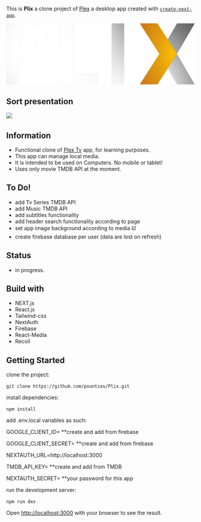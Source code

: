 This is **Plix** a clone project of [Plex](https://app.plex.tv/desktop/#!/) a desktop app created with [`create-next-app`](https://github.com/vercel/next.js/tree/canary/packages/create-next-app).

![img](./public/plix-logo-w.png)

## Sort presentation

<!-- <video src='https://www.loom.com/share/94bf6a2376c646969b5225dd73a5f20a' width=180/> -->
<a href="https://www.loom.com/share/94bf6a2376c646969b5225dd73a5f20a">
    <img style="max-width:300px;" src="https://cdn.loom.com/sessions/thumbnails/94bf6a2376c646969b5225dd73a5f20a-with-play.gif">
  </a>
  </br>

## Information

- Functional clone of [Plex Tv](https://www.plex.tv/) app, for learning purposes.
- This app can manage local media.
- It is intended to be used on Computers. No mobile or tablet!
- Uses only movie TMDB API at the moment.

## To Do!

- add Tv Series TMDB API
- add Music TMDB API
- add subtitles functionality
- add header search functionality according to page
- set app image background according to media ☑️
- create firebase database per user (data are lost on refresh)

## Status

- in progress.

## Build with

- NEXT.js
- React.js
- Tailwind-css
- NextAuth
- Firebase
- React-Media
- Recoil

## Getting Started

clone the project:

```
git clone https://github.com/pountzas/Plix.git
```

install dependencies:

```
npm install
```

<p>add .env.local variables as such:
<p>GOOGLE_CLIENT_ID= **create and add from firebase
<p>GOOGLE_CLIENT_SECRET= **create and add from firebase
<p>NEXTAUTH_URL=http://localhost:3000
<p>TMDB_API_KEY= **create and add from TMDB
<p>NEXTAUTH_SECRET= **your password for this app

run the development server:

```
npm run dev

```

Open [http://localhost:3000](http://localhost:3000) with your browser to see the result.

<!-- ## Deploy on Vercel

My Next.js app is to deployed on [Vercel Platform](https://pountzas-portfolio.vercel.app/) -->
